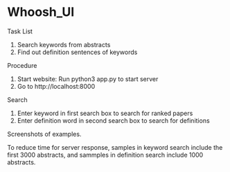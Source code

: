 # Whoosh_UI

Task List
1. Search keywords from abstracts
2. Find out definition sentences of keywords

Procedure
1. Start website: Run python3 app.py to start server
2. Go to http://localhost:8000

Search
1. Enter keyword in first search box to search for ranked papers
2. Enter definition word in second search box to search for definitions

Screenshots of examples.

To reduce time for server response, samples in keyword search include the first 3000 abstracts, and sammples in definition search include 1000 abstracts.
